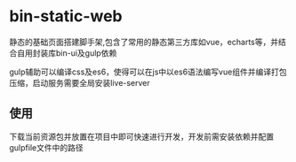 # bin-static-web

静态的基础页面搭建脚手架,包含了常用的静态第三方库如vue，echarts等，并结合自用封装库bin-ui及gulp依赖

gulp辅助可以编译css及es6，使得可以在js中以es6语法编写vue组件并编译打包压缩，启动服务需要全局安装live-server

## 使用

下载当前资源包并放置在项目中即可快速进行开发，开发前需安装依赖并配置gulpfile文件中的路径


